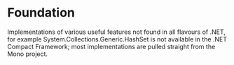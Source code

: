 # Foundation

Implementations of various useful features not found in all flavours of .NET, for example System.Collections.Generic.HashSet is not available in the .NET Compact Framework; most implementations are pulled straight from the Mono project.
